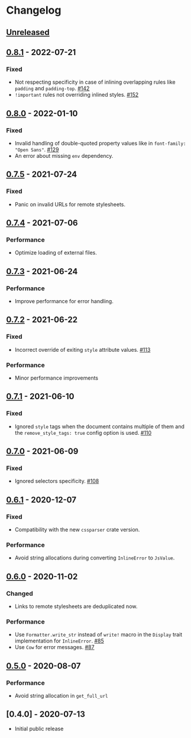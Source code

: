 # Changelog

## [Unreleased]

## [0.8.1] - 2022-07-21

### Fixed

- Not respecting specificity in case of inlining overlapping rules like `padding` and `padding-top`. [#142](https://github.com/Stranger6667/css-inline/issues/142)
- `!important` rules not overriding inlined styles. [#152](https://github.com/Stranger6667/css-inline/issues/152)

## [0.8.0] - 2022-01-10

### Fixed

- Invalid handling of double-quoted property values like in `font-family: "Open Sans"`. [#129](https://github.com/Stranger6667/css-inline/issues/129)
- An error about missing `env` dependency.

## [0.7.5] - 2021-07-24

### Fixed

- Panic on invalid URLs for remote stylesheets.

## [0.7.4] - 2021-07-06

### Performance

- Optimize loading of external files.

## [0.7.3] - 2021-06-24

### Performance

- Improve performance for error handling.

## [0.7.2] - 2021-06-22

### Fixed

- Incorrect override of exiting `style` attribute values. [#113](https://github.com/Stranger6667/css-inline/issues/113)

### Performance

- Minor performance improvements

## [0.7.1] - 2021-06-10

### Fixed

- Ignored `style` tags when the document contains multiple of them and the `remove_style_tags: true` config option is used. [#110](https://github.com/Stranger6667/css-inline/issues/110)

## [0.7.0] - 2021-06-09

### Fixed

- Ignored selectors specificity. [#108](https://github.com/Stranger6667/css-inline/issues/108)

## [0.6.1] - 2020-12-07

### Fixed

- Compatibility with the new `cssparser` crate version.

### Performance

- Avoid string allocations during converting `InlineError` to `JsValue`.

## [0.6.0] - 2020-11-02

### Changed

- Links to remote stylesheets are deduplicated now.

### Performance

- Use `Formatter.write_str` instead of `write!` macro in the `Display` trait implementation for `InlineError`. [#85](https://github.com/Stranger6667/css-inline/issues/85)
- Use `Cow` for error messages. [#87](https://github.com/Stranger6667/css-inline/issues/87)

## [0.5.0] - 2020-08-07

### Performance

- Avoid string allocation in `get_full_url`

## [0.4.0] - 2020-07-13

- Initial public release

[Unreleased]: https://github.com/Stranger6667/css-inline/compare/wasm-v0.8.1...HEAD
[0.8.1]: https://github.com/Stranger6667/css-inline/compare/wasm-v0.8.0...wasm-v0.8.1
[0.8.0]: https://github.com/Stranger6667/css-inline/compare/wasm-v0.7.5...wasm-v0.8.0
[0.7.5]: https://github.com/Stranger6667/css-inline/compare/wasm-v0.7.4...wasm-v0.7.5
[0.7.4]: https://github.com/Stranger6667/css-inline/compare/wasm-v0.7.3...wasm-v0.7.3
[0.7.3]: https://github.com/Stranger6667/css-inline/compare/wasm-v0.7.2...wasm-v0.7.3
[0.7.2]: https://github.com/Stranger6667/css-inline/compare/wasm-v0.7.1...wasm-v0.7.2
[0.7.1]: https://github.com/Stranger6667/css-inline/compare/wasm-v0.7.0...wasm-v0.7.1
[0.7.0]: https://github.com/Stranger6667/css-inline/compare/wasm-v0.6.1...wasm-v0.7.0
[0.6.1]: https://github.com/Stranger6667/css-inline/compare/wasm-v0.6.0...wasm-v0.6.1
[0.6.0]: https://github.com/Stranger6667/css-inline/compare/wasm-v0.5.0...wasm-v0.6.0
[0.5.0]: https://github.com/Stranger6667/css-inline/compare/wasm-v0.4.1...wasm-v0.5.0
[0.4.1]: https://github.com/Stranger6667/css-inline/compare/wasm-v0.4.0...wasm-v0.4.1
